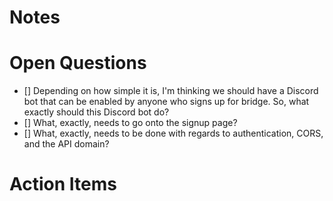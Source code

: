 # Notes



# Open Questions

- [] Depending on how simple it is, I'm thinking we should have a Discord bot that
  can be enabled by anyone who signs up for bridge. So, what exactly should this
  Discord bot do?
- [] What, exactly, needs to go onto the signup page?
- [] What, exactly, needs to be done with regards to authentication, CORS, and the
  API domain?

# Action Items